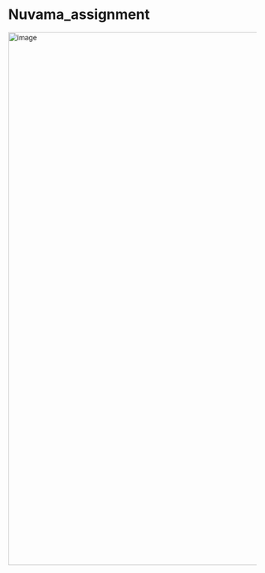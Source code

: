# Nuvama_assignment

<img width="1919" height="1079" alt="image" src="https://github.com/user-attachments/assets/453b0b21-b191-45ef-93b1-06b37043f84b" />
